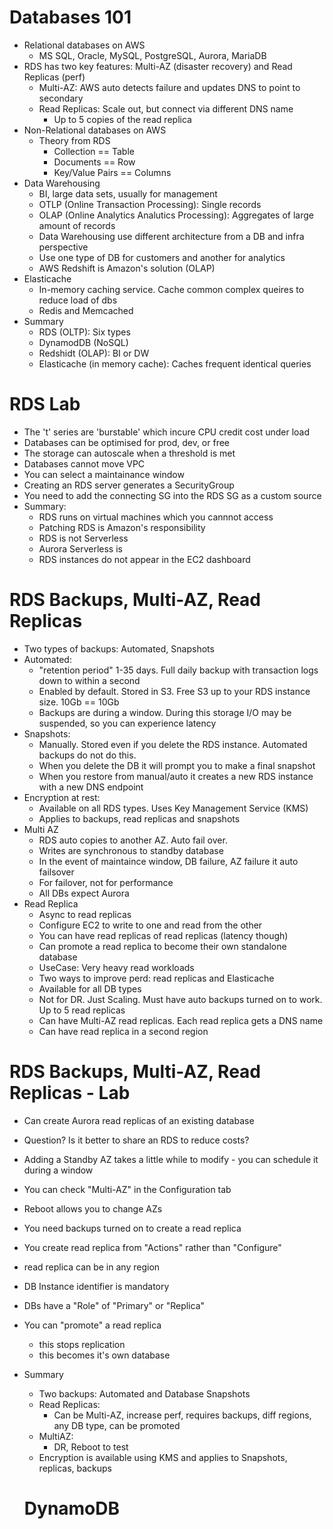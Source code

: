 # Databases 101

- Relational databases on AWS
  - MS SQL, Oracle, MySQL, PostgreSQL, Aurora, MariaDB
- RDS has two key features: Multi-AZ (disaster recovery) and Read Replicas (perf)
  - Multi-AZ: AWS auto detects failure and updates DNS to point to secondary
  - Read Replicas: Scale out, but connect via different DNS name
    - Up to 5 copies of the read replica
- Non-Relational databases on AWS
  - Theory from RDS
    - Collection == Table
    - Documents == Row
    - Key/Value Pairs == Columns
- Data Warehousing
  - BI, large data sets, usually for management
  - OTLP (Online Transaction Processing): Single records
  - OLAP (Online Analytics Analutics Processing): Aggregates of large amount of records
  - Data Warehousing use different architecture from a DB and infra perspective
  - Use one type of DB for customers and another for analytics
  - AWS Redshift is Amazon's solution (OLAP)
- Elasticache
  - In-memory caching service. Cache common complex queires to reduce load of dbs
  - Redis and Memcached
- Summary
  - RDS (OLTP): Six types
  - DynamodDB (NoSQL)
  - Redshidt (OLAP): BI or DW
  - Elasticache (in memory cache): Caches frequent identical queries

# RDS Lab

- The 't' series are 'burstable' which incure CPU credit cost under load
- Databases can be optimised for prod, dev, or free
- The storage can autoscale when a threshold is met
- Databases cannot move VPC
- You can select a maintainance window
- Creating an RDS server generates a SecurityGroup
- You need to add the connecting SG into the RDS SG as a custom source
- Summary:
  - RDS runs on virtual machines which you cannnot access
  - Patching RDS is Amazon's responsibility
  - RDS is not Serverless
  - Aurora Serverless is
  - RDS instances do not appear in the EC2 dashboard

# RDS Backups, Multi-AZ, Read Replicas

- Two types of backups: Automated, Snapshots
- Automated:
  - "retention period" 1-35 days. Full daily backup with transaction logs down to within a second
  - Enabled by default. Stored in S3. Free S3 up to your RDS instance size. 10Gb == 10Gb
  - Backups are during a window. During this storage I/O may be suspended, so you can experience latency
- Snapshots:
  - Manually. Stored even if you delete the RDS instance. Automated backups do not do this.
  - When you delete the DB it will prompt you to make a final snapshot
  - When you restore from manual/auto it creates a new RDS instance with a new DNS endpoint
- Encryption at rest:
  - Available on all RDS types. Uses Key Management Service (KMS)
  - Applies to backups, read replicas and snapshots
- Multi AZ
  - RDS auto copies to another AZ. Auto fail over.
  - Writes are synchronous to standby database
  - In the event of maintaince window, DB failure, AZ failure it auto failsover
  - For failover, not for performance
  - All DBs expect Aurora
- Read Replica
  - Async to read replicas
  - Configure EC2 to write to one and read from the other
  - You can have read replicas of read replicas (latency though)
  - Can promote a read replica to become their own standalone database
  - UseCase: Very heavy read workloads
  - Two ways to improve perd: read replicas and Elasticache
  - Available for all DB types
  - Not for DR. Just Scaling. Must have auto backups turned on to work. Up to 5 read replicas
  - Can have Multi-AZ read replicas. Each read replica gets a DNS name
  - Can have read replica in a second region

# RDS Backups, Multi-AZ, Read Replicas - Lab

- Can create Aurora read replicas of an existing database
- Question? Is it better to share an RDS to reduce costs?
- Adding a Standby AZ takes a little while to modify - you can schedule it during a window
- You can check "Multi-AZ" in the Configuration tab
- Reboot allows you to change AZs
- You need backups turned on to create a read replica
- You create read replica from "Actions" rather than "Configure"
- read replica can be in any region
- DB Instance identifier is mandatory
- DBs have a "Role" of "Primary" or "Replica"
- You can "promote" a read replica
  - this stops replication
  - this becomes it's own database
- Summary

  - Two backups: Automated and Database Snapshots
  - Read Replicas:
    - Can be Multi-AZ, increase perf, requires backups, diff regions, any DB type, can be promoted
  - MultiAZ:
    - DR, Reboot to test
  - Encryption is available using KMS and applies to Snapshots, replicas, backups

  # DynamoDB
